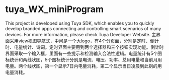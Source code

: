 # tuya_WX_miniProgram
This project is developed using Tuya SDK, which enables you to quickly develop branded apps connecting and controlling smart scenarios of many devices. For more information, please check Tuya Developer Website.
主界面采用view视图导航式，中间是一个大logo，有4个分页面，分别是定时、倒计时、电量统计、诗词。定时界面主要用到两个选择器和三个按钮实现功能。倒计时界面采取一个输入框，里面有一些提示和检测输入合法性逻辑。电量统计有5个图标统计和两线状图，5个图标统计分别是电流、电压、功率、总用电量和当前月用电量。两个线状图，第一个显示7日内电量消耗，第二个显示当日凌晨到此刻的用电量消耗。
